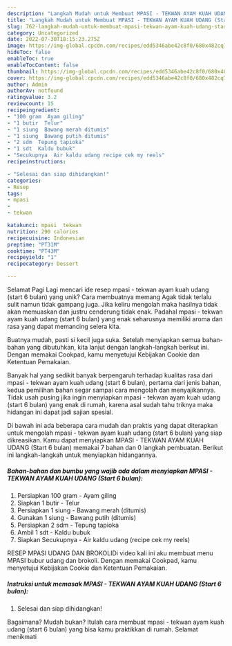 ```yaml
---
description: "Langkah Mudah untuk Membuat MPASI - TEKWAN AYAM KUAH UDANG (Start 6 bulan) yang Lezat Sekali, Lezat"
title: "Langkah Mudah untuk Membuat MPASI - TEKWAN AYAM KUAH UDANG (Start 6 bulan) yang Lezat Sekali, Lezat"
slug: 762-langkah-mudah-untuk-membuat-mpasi-tekwan-ayam-kuah-udang-start-6-bulan-yang-lezat-sekali-lezat
category: Uncategorized
date: 2022-07-30T18:15:23.275Z
image: https://img-global.cpcdn.com/recipes/edd5346abe42c8f0/680x482cq70/mpasi-tekwan-ayam-kuah-udang-start-6-bulan-foto-resep-utama.jpg
hideToc: false
enableToc: true
enableTocContent: false
thumbnail: https://img-global.cpcdn.com/recipes/edd5346abe42c8f0/680x482cq70/mpasi-tekwan-ayam-kuah-udang-start-6-bulan-foto-resep-utama.jpg
cover: https://img-global.cpcdn.com/recipes/edd5346abe42c8f0/680x482cq70/mpasi-tekwan-ayam-kuah-udang-start-6-bulan-foto-resep-utama.jpg
author: Admin
authorAv: notfound
ratingvalue: 3.2
reviewcount: 15
recipeingredient:
- "100 gram  Ayam giling"
- "1 butir  Telur"
- "1 siung  Bawang merah ditumis"
- "1 siung  Bawang putih ditumis"
- "2 sdm  Tepung tapioka"
- "1 sdt  Kaldu bubuk"
- "Secukupnya  Air kaldu udang recipe cek my reels"
recipeinstructions:

- "Selesai dan siap dihidangkan!"
categories:
- Resep
tags:
- mpasi
- 
- tekwan

katakunci: mpasi  tekwan 
nutrition: 290 calories
recipecuisine: Indonesian
preptime: "PT31M"
cooktime: "PT43M"
recipeyield: "1"
recipecategory: Dessert

---
```



Selamat Pagi Lagi mencari ide resep mpasi - tekwan ayam kuah udang (start 6 bulan) yang unik? Cara membuatnya memang Agak tidak terlalu sulit namun tidak gampang juga. Jika keliru mengolah maka hasilnya tidak akan memuaskan dan justru cenderung tidak enak. Padahal mpasi - tekwan ayam kuah udang (start 6 bulan) yang enak seharusnya memiliki aroma dan rasa yang dapat memancing selera kita.


Buatnya mudah, pasti si kecil juga suka. Setelah menyiapkan semua bahan-bahan yang dibutuhkan, kita lanjut dengan langkah-langkah berikut ini. Dengan memakai Cookpad, kamu menyetujui Kebijakan Cookie dan Ketentuan Pemakaian.

Banyak hal yang sedikit banyak berpengaruh terhadap kualitas rasa dari mpasi - tekwan ayam kuah udang (start 6 bulan), pertama dari jenis bahan, kedua pemilihan bahan segar sampai cara mengolah dan menyajikannya. Tidak usah pusing jika ingin menyiapkan mpasi - tekwan ayam kuah udang (start 6 bulan) yang enak di rumah, karena asal sudah tahu triknya maka hidangan ini dapat jadi sajian spesial.


Di bawah ini ada beberapa cara mudah dan praktis yang dapat diterapkan untuk mengolah mpasi - tekwan ayam kuah udang (start 6 bulan) yang siap dikreasikan. Kamu dapat menyiapkan MPASI - TEKWAN AYAM KUAH UDANG (Start 6 bulan) memakai 7 bahan dan 0 langkah pembuatan. Berikut ini langkah-langkah untuk menyiapkan hidangannya.

<!--inarticleads1-->

##### Bahan-bahan dan bumbu yang wajib ada dalam menyiapkan MPASI - TEKWAN AYAM KUAH UDANG (Start 6 bulan):

1. Persiapkan 100 gram - Ayam giling
1. Siapkan 1 butir - Telur
1. Persiapkan 1 siung - Bawang merah (ditumis)
1. Gunakan 1 siung - Bawang putih (ditumis)
1. Persiapkan 2 sdm - Tepung tapioka
1. Ambil 1 sdt - Kaldu bubuk
1. Siapkan Secukupnya - Air kaldu udang (recipe cek my reels)


RESEP MPASI UDANG DAN BROKOLIDi video kali ini aku membuat menu MPASI bubur udang dan brokoli. Dengan memakai Cookpad, kamu menyetujui Kebijakan Cookie dan Ketentuan Pemakaian. 

<!--inarticleads2-->

##### Instruksi untuk memasak MPASI - TEKWAN AYAM KUAH UDANG (Start 6 bulan):


1. Selesai dan siap dihidangkan!



Bagaimana? Mudah bukan? Itulah cara membuat mpasi - tekwan ayam kuah udang (start 6 bulan) yang bisa kamu praktikkan di rumah. Selamat menikmati

